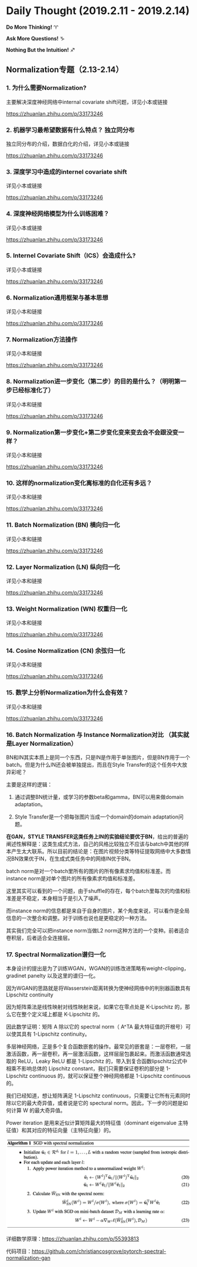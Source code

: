 # Daily Thought (2019.2.11 - 2019.2.14)
**Do More Thinking!** ♈ 

**Ask More Questions!** ♑

**Nothing But the Intuition!** ♐

## Normalization专题（2.13-2.14）
### 1. 为什么需要Normalization?
主要解决深度神经网络中internal covariate shift问题，详见小本或链接

https://zhuanlan.zhihu.com/p/33173246

### 2. 机器学习最希望数据有什么特点？ 独立同分布
独立同分布的介绍，数据白化的介绍，详见小本或链接

https://zhuanlan.zhihu.com/p/33173246

### 3. 深度学习中造成的internel covariate shift
详见小本或链接

https://zhuanlan.zhihu.com/p/33173246

### 4. 深度神经网络模型为什么训练困难？
详见小本或链接

https://zhuanlan.zhihu.com/p/33173246

### 5. Internel Covariate Shift（ICS）会造成什么?
详见小本或链接

https://zhuanlan.zhihu.com/p/33173246

### 6. Normalization通用框架与基本思想
详见小本和链接

https://zhuanlan.zhihu.com/p/33173246

### 7. Normalization方法操作
详见小本和链接

https://zhuanlan.zhihu.com/p/33173246

### 8. Normalization进一步变化（第二步）的目的是什么？（明明第一步已经标准化了）
详见小本和链接

https://zhuanlan.zhihu.com/p/33173246

### 9. Normalization第一步变化+第二步变化变来变去会不会跟没变一样？
详见小本和链接

https://zhuanlan.zhihu.com/p/33173246

### 10. 这样的normalization变化离标准的白化还有多远？
详见小本和链接

https://zhuanlan.zhihu.com/p/33173246

### 11. Batch Normalization (BN) 横向归一化
详见小本和链接

https://zhuanlan.zhihu.com/p/33173246

### 12. Layer Normalization (LN) 纵向归一化
详见小本和链接

https://zhuanlan.zhihu.com/p/33173246

### 13. Weight Normalization (WN) 权重归一化
详见小本和链接

https://zhuanlan.zhihu.com/p/33173246

### 14. Cosine Normalization (CN) 余弦归一化
详见小本和链接

https://zhuanlan.zhihu.com/p/33173246

### 15. 数学上分析Normalization为什么会有效？
详见小本和链接

https://zhuanlan.zhihu.com/p/33173246

### 16. Batch Normalization 与 Instance Normalization对比 （其实就是Layer Normalization）
BN和IN其实本质上是同一个东西，只是IN是作用于单张图片，但是BN作用于一个batch。但是为什么IN还会被单独提出，而且在Style Transfer的这个任务中大放异彩呢？

主要是这样的逻辑：

1. 通过调整BN统计量，或学习的参数beta和gamma，BN可以用来做domain adaptation。

2. Style Transfer是一个把每张图片当成一个domain的domain adaptation问题。

**在GAN，STYLE TRANSFER这类任务上IN的实验结论要优于BN**，给出的普遍的阐述性解释是：这类生成式方法，自己的风格比较独立不应该与batch中其他的样本产生太大联系。所以目前的结论是：在图片视频分类等特征提取网络中大多数情况BN效果优于IN，在生成式类任务中的网络IN优于BN。

batch norm是对一个batch里所有的图片的所有像素求均值和标准差。而instance norm是对单个图片的所有像素求均值和标准差。

这里其实可以看到的一个问题，由于shuffle的存在，每个batch里每次的均值和标准差是不稳定，本身相当于是引入了噪声。

而instance norm的信息都是来自于自身的图片，某个角度来说，可以看作是全局信息的一次整合和调整。对于训练也说也是更稳定的一种方法。

其实我们完全可以把instance norm当做L2 norm这种方法的一个变种。前者适合卷积层，后者适合全连接层。

### 17. Spectral Normalization谱归一化

本身设计的提出是为了训练WGAN，WGAN的训练改进策略有weight-clipping，gradinet panelty 以及这里的谱归一化。

因为WGAN的思路就是将Wasserstein距离转换为使神经网络中的判别器函数具有 Lipschitz continuity 

因为矩阵乘法是线性映射对线性映射来说，如果它在零点处是 K-Lipschitz 的，那么它在整个定义域上都是 K-Lipschitz 的。

因此数学证明：矩阵 A 除以它的 spectral norm（ A^TA 最大特征值的开根号）可以使其具有 1-Lipschitz continuity。

多层神经网络，正是多个复合函数嵌套的操作。最常见的嵌套是：一层卷积，一层激活函数，再一层卷积，再一层激活函数，这样层层包裹起来。而激活函数通常选取的 ReLU，Leaky ReLU 都是 1-Lipschitz 的，带入到复合函数lipschitz公式中相乘不影响总体的 Lipschitz constant，我们只需要保证卷积的部分是 1-Lipschitz continuous 的，就可以保证整个神经网络都是 1-Lipschitz continuous 的。

我们已经知道，想让矩阵满足 1-Lipschitz continuous，只需要让它所有元素同时除以它的最大奇异值，或者说是它的 spectural norm。因此，下一步的问题是如何计算 W 的最大奇异值。

Power iteration 是用来近似计算矩阵最大的特征值（dominant eigenvalue 主特征值）和其对应的特征向量（主特征向量）的。

![](__pics/spectral-norm.jpg)

详细数学原理：https://zhuanlan.zhihu.com/p/55393813

代码项目：https://github.com/christiancosgrove/pytorch-spectral-normalization-gan

